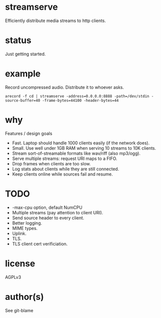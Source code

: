 # streamserve

Efficiently distribute media streams to http clients.

# status

Just getting started.

# example

Record uncompressed audio. Distribute it to whoever asks.

```
arecord -f cd | streamserve -address=0.0.0.0:8888 -path=/dev/stdin -source-buffer=40 -frame-bytes=44100 -header-bytes=44
```

# why

Features / design goals
* Fast. Laptop should handle 1000 clients easily (if the network does).
* Small. Use well under 1GB RAM when serving 10 streams to 10K clients.
* Stream sort-of-streamable formats like wav/riff (also mp3/ogg).
* Serve multiple streams: request URI maps to a FIFO.
* Drop frames when clients are too slow.
* Log stats about clients while they are still connected.
* Keep clients online while sources fail and resume.

# TODO

* -max-cpu option, default NumCPU
* Multiple streams (pay attention to client URI).
* Send source header to every client.
* Better logging.
* MIME types.
* Uplink.
* TLS.
* TLS client cert verificiation.

# license

AGPLv3

# author(s)

See git-blame
